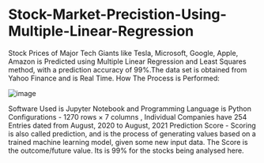 # Stock-Market-Precistion-Using-Multiple-Linear-Regression
Stock Prices of Major Tech Giants like Tesla, Microsoft, Google, Apple, Amazon is Predicted using Multiple Linear Regression and Least Squares method, with a prediction accuracy of 99%.The data set is obtained from Yahoo Finance and is Real Time.
How The Process is Performed:

![image](https://user-images.githubusercontent.com/67979587/130528718-8dda1974-4271-4fb9-9b75-7b40f5766d2b.png)

Software Used is Jupyter Notebook and Programming Language is Python
Configurations - 1270 rows × 7 columns , Individual Companies have 254 Entries dated from August, 2020 to August, 2021
Prediction Score - Scoring is also called prediction, and is the process of generating values based on a trained machine learning model, given some new input data. The Score is the outcome/future value. Its is 99% for the stocks being analysed here.
